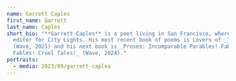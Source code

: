 ```yaml
---
name: Garrett Caples
first_name: Garrett
last_name: Caples
short_bio: "**Garrett Caples** is a poet living in San Francisco, where he's an
  editor for City Lights. His most recent book of poems is Lovers of _Today_
  (Wave, 2021) and his next book is _Proses: Incomparable Parables! Fabulous
  Fables! Cruel Tales!_ (Wave, 2024)."
portraits:
  - media: 2023/09/garrett-caples
---
```

